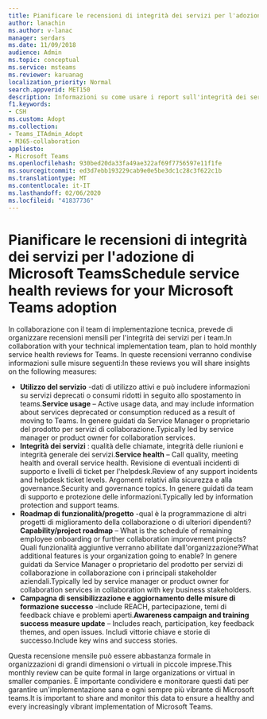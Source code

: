 ```yaml
---
title: Pianificare le recensioni di integrità dei servizi per l'adozione di Microsoft Teams
author: lanachin
ms.author: v-lanac
manager: serdars
ms.date: 11/09/2018
audience: Admin
ms.topic: conceptual
ms.service: msteams
ms.reviewer: karuanag
localization_priority: Normal
search.appverid: MET150
description: Informazioni su come usare i report sull'integrità dei servizi nell'adozione dei team.
f1.keywords:
- CSH
ms.custom: Adopt
ms.collection:
- Teams_ITAdmin_Adopt
- M365-collaboration
appliesto:
- Microsoft Teams
ms.openlocfilehash: 930bed20da33fa49ae322af69f7756597e11f1fe
ms.sourcegitcommit: ed3d7ebb193229cab9e0e5be3dc1c28c3f622c1b
ms.translationtype: MT
ms.contentlocale: it-IT
ms.lasthandoff: 02/06/2020
ms.locfileid: "41837736"
---
```

# <a name="schedule-service-health-reviews-for-your-microsoft-teams-adoption"></a><span data-ttu-id="0746b-103">Pianificare le recensioni di integrità dei servizi per l'adozione di Microsoft Teams</span><span class="sxs-lookup"><span data-stu-id="0746b-103">Schedule service health reviews for your Microsoft Teams adoption</span></span>

<span data-ttu-id="0746b-104">In collaborazione con il team di implementazione tecnica, prevede di organizzare recensioni mensili per l'integrità dei servizi per i team.</span><span class="sxs-lookup"><span data-stu-id="0746b-104">In collaboration with your technical implementation team, plan to hold monthly service health reviews for Teams.</span></span> <span data-ttu-id="0746b-105">In queste recensioni verranno condivise informazioni sulle misure seguenti:</span><span class="sxs-lookup"><span data-stu-id="0746b-105">In these reviews you will share insights on the following measures:</span></span>

- <span data-ttu-id="0746b-106">**Utilizzo del servizio** -dati di utilizzo attivi e può includere informazioni su servizi deprecati o consumi ridotti in seguito allo spostamento in teams.</span><span class="sxs-lookup"><span data-stu-id="0746b-106">**Service usage** – Active usage data, and may include information about services deprecated or consumption reduced as a result of moving to Teams.</span></span> <span data-ttu-id="0746b-107">In genere guidati da Service Manager o proprietario del prodotto per servizi di collaborazione.</span><span class="sxs-lookup"><span data-stu-id="0746b-107">Typically led by service manager or product owner for collaboration services.</span></span>
- <span data-ttu-id="0746b-108">**Integrità dei servizi** : qualità delle chiamate, integrità delle riunioni e integrità generale dei servizi.</span><span class="sxs-lookup"><span data-stu-id="0746b-108">**Service health** – Call quality, meeting health and overall service health.</span></span> <span data-ttu-id="0746b-109">Revisione di eventuali incidenti di supporto e livelli di ticket per l'helpdesk.</span><span class="sxs-lookup"><span data-stu-id="0746b-109">Review of any support incidents and helpdesk ticket levels.</span></span> <span data-ttu-id="0746b-110">Argomenti relativi alla sicurezza e alla governance.</span><span class="sxs-lookup"><span data-stu-id="0746b-110">Security and governance topics.</span></span> <span data-ttu-id="0746b-111">In genere guidati da team di supporto e protezione delle informazioni.</span><span class="sxs-lookup"><span data-stu-id="0746b-111">Typically led by information protection and support teams.</span></span> 
- <span data-ttu-id="0746b-112">**Roadmap di funzionalità/progetto** -qual è la programmazione di altri progetti di miglioramento della collaborazione o di ulteriori dipendenti?</span><span class="sxs-lookup"><span data-stu-id="0746b-112">**Capability/project roadmap** – What is the schedule of remaining employee onboarding or further collaboration improvement projects?</span></span> <span data-ttu-id="0746b-113">Quali funzionalità aggiuntive verranno abilitate dall'organizzazione?</span><span class="sxs-lookup"><span data-stu-id="0746b-113">What additional features is your organization going to enable?</span></span> <span data-ttu-id="0746b-114">In genere guidati da Service Manager o proprietario del prodotto per servizi di collaborazione in collaborazione con i principali stakeholder aziendali.</span><span class="sxs-lookup"><span data-stu-id="0746b-114">Typically led by service manager or product owner for collaboration services in collaboration with key business stakeholders.</span></span>
- <span data-ttu-id="0746b-115">**Campagna di sensibilizzazione e aggiornamento delle misure di formazione successo** -include REACH, partecipazione, temi di feedback chiave e problemi aperti.</span><span class="sxs-lookup"><span data-stu-id="0746b-115">**Awareness campaign and training success measure update** – Includes reach, participation, key feedback themes, and open issues.</span></span> <span data-ttu-id="0746b-116">Includi vittorie chiave e storie di successo.</span><span class="sxs-lookup"><span data-stu-id="0746b-116">Include key wins and success stories.</span></span> 

<span data-ttu-id="0746b-117">Questa recensione mensile può essere abbastanza formale in organizzazioni di grandi dimensioni o virtuali in piccole imprese.</span><span class="sxs-lookup"><span data-stu-id="0746b-117">This monthly review can be quite formal in large organizations or virtual in smaller companies.</span></span> <span data-ttu-id="0746b-118">È importante condividere e monitorare questi dati per garantire un'implementazione sana e ogni sempre più vibrante di Microsoft teams.</span><span class="sxs-lookup"><span data-stu-id="0746b-118">It is important to share and monitor this data to ensure a healthy and every increasingly vibrant implementation of Microsoft Teams.</span></span> 
